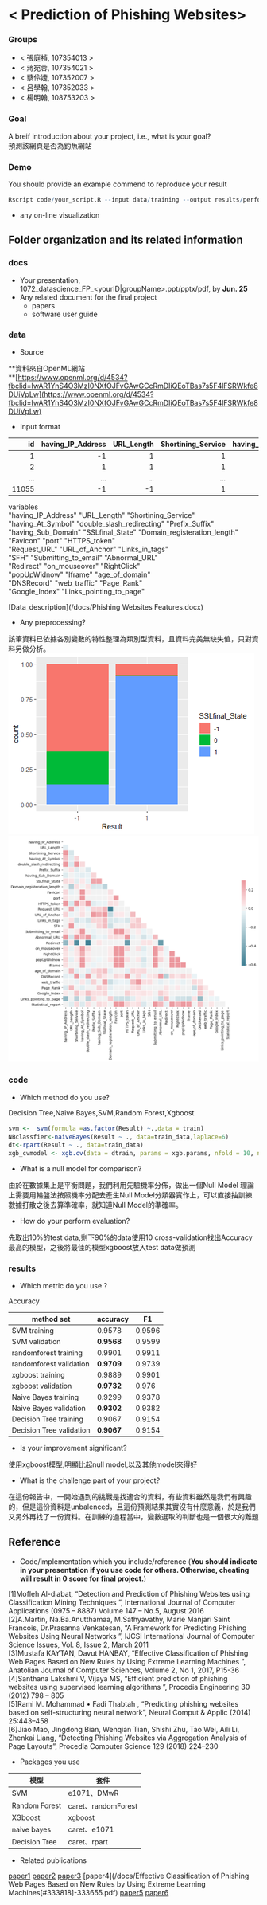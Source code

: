 # < Prediction of Phishing Websites>

### Groups
* < 張庭禎, 107354013 >
* < 蔣宛蓉, 107354021 >
* < 蔡伶婕, 107352007 >
* < 呂學翰, 107352033 >
* < 楊明翰, 108753203 >

### Goal
A breif introduction about your project, i.e., what is your goal?  
預測該網頁是否為釣魚網站


### Demo 
You should provide an example commend to reproduce your result
```R
Rscript code/your_script.R --input data/training --output results/performance.tsv
```
* any on-line visualization

## Folder organization and its related information

### docs
* Your presentation, 1072_datascience_FP_<yourID|groupName>.ppt/pptx/pdf, by **Jun. 25**
* Any related document for the final project
  * papers
  * software user guide

### data

* Source  
  
**資料來自OpenML網站  
**[https://www.openml.org/d/4534?fbclid=IwAR1YnS4O3MzI0NXfOJFvGAwGCcRmDIiQEoTBas7s5F4lFSRWkfe8DUiVpLw](https://www.openml.org/d/4534?fbclid=IwAR1YnS4O3MzI0NXfOJFvGAwGCcRmDIiQEoTBas7s5F4lFSRWkfe8DUiVpLw)  

* Input format  
  
id | having_IP_Address | URL_Length | Shortining_Service| having_At_Symbol | double_slash_redirecting|...|Result
-------------: | -------------:|-------------: | -------------:|-------------: | -------------:|--------:|--------:
1|-1|1|1|1|-1|...|-1
2|1|1|1|1|1|...|-1
...|...|...|...|...|...|...|...
11055|-1|-1|1|1|1|...|-1
  
  variables  
"having_IP_Address"           "URL_Length"                  "Shortining_Service"          
"having_At_Symbol"            "double_slash_redirecting"    "Prefix_Suffix"              
"having_Sub_Domain"           "SSLfinal_State"              "Domain_registeration_length"  
"Favicon"                     "port"                        "HTTPS_token"                
"Request_URL"                 "URL_of_Anchor"               "Links_in_tags"              
"SFH"                         "Submitting_to_email"         "Abnormal_URL"               
"Redirect"                    "on_mouseover"                "RightClick"                 
"popUpWidnow"                 "Iframe"                      "age_of_domain"              
"DNSRecord"                   "web_traffic"                 "Page_Rank"                  
"Google_Index"                "Links_pointing_to_page"  

[Data_description](/docs/Phishing Websites Features.docx)

* Any preprocessing?  
  
該筆資料已依據各別變數的特性整理為類別型資料，且資料完美無缺失值，只對資料另做分析。  
![plot](/plots/var_result/result_SSL_final.png)  
![plot](/plots/corrplot/corrplot_python.png)

### code

* Which method do you use?  
  
Decision Tree,Naive Bayes,SVM,Random Forest,Xgboost  

```R
svm <-  svm(formula =as.factor(Result) ~.,data = train)
NBclassfier<-naiveBayes(Result ~ ., data=train_data,laplace=6)
dt<-rpart(Result ~ ., data=train_data)
xgb_cvmodel <- xgb.cv(data = dtrain, params = xgb.params, nfold = 10, nrounds = 1000, early_stopping_rounds = 20, print_every_n = 20)


```
* What is a null model for comparison?  
  
由於在數據集上是平衡問題，我們利用先驗機率分佈，做出一個Null Model 理論上需要用輪盤法按照機率分配去產生Null Model分類器實作上，可以直接抽訓練數據打散之後去算準確率，就知道Null Model的準確率。  
* How do your perform evaluation?  
  
先取出10%的test data,剩下90%的data使用10 cross-validation找出Accuracy最高的模型，之後將最佳的模型xgboost放入test data做預測  
### results

* Which metric do you use ?  
  
Accuracy  

method	set|	**accuracy**|	F1
------|-------------|-----
SVM	training|	0.9578|	0.9596
SVM	validation|	**0.9568**|	0.9599
randomforest	training|	0.9901|	0.9911
randomforest	validation|	**0.9709**|	0.9739
xgboost	training|	0.9889|	0.9901
xgboost	validation|	**0.9732**|	0.976
Naive Bayes	training|	0.9299|	0.9378
Naive Bayes	validation|	**0.9302**|	0.9382
Decision Tree	training|	0.9067|	0.9154
Decision Tree	validation|	**0.9067**|	0.9154
  
* Is your improvement significant?  
  
使用xgboost模型,明顯比起null model,以及其他model來得好  
* What is the challenge part of your project? 
  
在這份報告中，一開始遇到的挑戰是找適合的資料，有些資料雖然是我們有興趣的，但是這份資料是unbalenced，且這份預測結果其實沒有什麼意義，於是我們又另外再找了一份資料。在訓練的過程當中，變數選取的判斷也是一個很大的難題  
## Reference
* Code/implementation which you include/reference (__You should indicate in your presentation if you use code for others. Otherwise, cheating will result in 0 score for final project.__)  
  
[1]Mofleh Al-diabat, “Detection and Prediction of Phishing Websites using Classification Mining Techniques ”, International Journal of Computer Applications (0975 – 8887) Volume 147 – No.5, August 2016  
[2]A.Martin, Na.Ba.Anutthamaa, M.Sathyavathy, Marie Manjari Saint Francois,  Dr.Prasanna Venkatesan, “A Framework for Predicting Phishing Websites Using Neural Networks ”, IJCSI International Journal of Computer Science Issues, Vol. 8, Issue 2, March 2011  
[3]Mustafa KAYTAN, Davut HANBAY, “Effective Classification of Phishing Web Pages Based on New Rules by Using Extreme Learning Machines ”, Anatolian Journal of Computer Sciences, Volume 2, No 1, 2017, P15-36  
[4]Santhana Lakshmi V, Vijaya MS, “Efficient  prediction of phishing websites using supervised learning algorithms ”, Procedia Engineering 30 (2012) 798 – 805  
[5]Rami M. Mohammad • Fadi Thabtah , “Predicting phishing websites based on self-structuring neural network”, Neural Comput & Applic (2014) 25:443–458  
[6]Jiao Mao, Jingdong Bian, Wenqian Tian, Shishi Zhu, Tao Wei, Aili Li,  Zhenkai Liang, “Detecting Phishing Websites via Aggregation Analysis of Page Layouts”, Procedia Computer Science 129 (2018) 224–230  

* Packages you use  
    
模型|套件
----|----
SVM|e1071、DMwR
Random Forest|caret、randomForest
XGboost|xgboost
naive bayes|caret、e1071
Decision Tree |caret、rpart
  

* Related publications  

[paper1](/docs/1-s2.0-S187705091830276X-main.pdf)
[paper2](/docs/1109.1074.pdf)
[paper3](/docs/aldiabat-2016-ijca-911061.pdf)
[paper4](/docs/Effective Classification of Phishing Web Pages Based on New Rules by Using Extreme Learning Machines[#333818]-333655.pdf)
[paper5](/docs/efficient-prediction-of-phishing-websites-using-supervised-learning-algorithms.pdf)
[paper6](/docs/Mohammad2014_Article_PredictingPhishingWebsitesBase.pdf)

